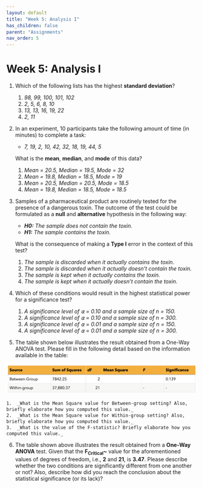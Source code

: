 ```yaml
---
layout: default
title: "Week 5: Analysis I"
has_children: false
parent: "Assignments"
nav_order: 5
---
```


# Week 5: Analysis I

1.  Which of the following lists has the highest **standard deviation**?
    1.  _98, 99, 100, 101, 102_
    2.  _2, 5, 6, 8, 10_
    3.  _13, 13, 16, 19, 22_
    4.  _2, 11_
2.  In an experiment, 10 participants take the following amount of time (in minutes) to complete a task:
    *   _7, 19, 2, 10, 42, 32, 18, 19, 44, 5_
    
    What is the **mean**, **median**, and **mode** of this data?
    1.  _Mean = 20.5, Median = 19.5, Mode = 32_
    2.  _Mean = 19.8, Median = 18.5, Mode = 19_
    3.  _Mean = 20.5, Median = 20.5, Mode = 18.5_
    4.  _Mean = 19.8, Median = 18.5, Mode = 18.5_
3.  Samples of a pharmaceutical product are routinely tested for the presence of a dangerous toxin. The outcome of the test could be formulated as a **null** and **alternative** hypothesis in the following way:
    *   _**H0:** The sample does not contain the toxin._
    *   _**H1:** The sample contains the toxin._
    
    What is the consequence of making a **Type I** error in the context of this test?
    1.  _The sample is discarded when it actually contains the toxin._
    2.  _The sample is discarded when it actually doesn’t contain the toxin._
    3.  _The sample is kept when it actually contains the toxin._
    4.  _The sample is kept when it actually doesn’t contain the toxin._
4.  Which of these conditions would result in the highest statistical power for a significance test?
    1.  _A significance level of ⍺ = 0.10 and a sample size of n = 150._
    2.  _A significance level of ⍺ = 0.10 and a sample size of n = 300._
    3.  _A significance level of ⍺ = 0.01 and a sample size of n = 150._
    4.  _A significance level of ⍺ = 0.01 and a sample size of n = 300._
5.  The table shown below illustrates the result obtained from a One-Way ANOVA test. Please fill in the following detail based on the information available in the table:

<img src="/assets/images/Week-5-Prep-Q5.png" alt="Table with ANOVA Results from SPSS" />

    1.  _What is the Mean Square value for Between-group setting? Also, briefly elaborate how you computed this value._
    2.  _What is the Mean Square value for Within-group setting? Also, briefly elaborate how you computed this value._
    3.  _What is the value of the F-statistic? Briefly elaborate how you computed this value._

6.  The table shown above illustrates the result obtained from a **One-Way ANOVA** test. Given that the **F<sub>Critical</sub>~** value for the aforementioned values of degrees of freedom, i.e., **2** and **21**, is **3.47**. Please describe whether the two conditions are significantly different from one another or not? Also, describe how did you reach the conclusion about the statistical significance (or its lack)?